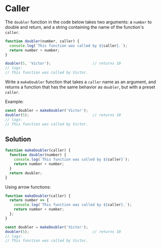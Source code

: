 # Caller
The `doubler` function in the code below takes two arguments: a `number` to double and return, and a string containing the name of the function's `caller`.
```js
function doubler(number, caller) {
  console.log(`This function was called by ${caller}.`);
  return number + number;
}

doubler(5, 'Victor');                   // returns 10
// logs:
// This function was called by Victor.
```
Write a `makeDoubler` function that takes a `caller` name as an argument, and returns a function that has the same behavior as `doubler`, but with a preset `caller`.

Example:
```js
const doubler = makeDoubler('Victor');
doubler(5);                             // returns 10
// logs:
// This function was called by Victor.
```

## Solution
```js
function makeDoubler(caller) {
  function doubler(number) {
    console.log(`This function was called by ${caller}`);
    return number + number;
  }
  return doubler;
}
```

Using arrow functions:
```js
function makeDoubler(caller) {
  return number => {
    console.log(`This function was called by ${caller}.`);
    return number + number;
  };
}

const doubler = makeDoubler('Victor');
doubler(5);                             // returns 10
// logs:
// This function was called by Victor.
```